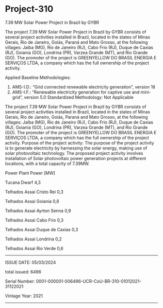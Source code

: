 # Project-310
7.39 MW Solar Power Project in Brazil by GYBR

The project 7.39 MW Solar Power Project in Brazil by GYBR consists of several project activities
installed in Brazil, located in the states of Minas Gerais, Rio de Janeiro, Goiás, Paraná and Mato Grosso,
at the following villages: Jaíba (MG), Rio de Janeiro (RJ), Cabo Frio (RJ), Duque de Caxias (RJ),
Goiania (GO), Londrina (PR), Varzea Grande (MT), and Rio Grande (GO). The promoter of the project
is GREENYELLOW DO BRASIL ENERGIA E SERVIÇOS LTDA, a company which has the full
ownership of the project activity.

Applied Baseline Methodologies:
1. AMS-I.D.: “Grid connected renewable
electricity generation”, version 18
2. AMS-I.F.: “Renewable electricity generation
for captive use and mini-grid”, version 5.0
Standardized Methodology: Not Applicable

The project 7.39 MW Solar Power Project in Brazil by GYBR consists of several project activities
installed in Brazil, located in the states of Minas Gerais, Rio de Janeiro, Goiás, Paraná and Mato
Grosso, at the following villages: Jaíba (MG), Rio de Janeiro (RJ), Cabo Frio (RJ), Duque de Caxias
(RJ), Goiania (GO), Londrina (PR), Varzea Grande (MT), and Rio Grande (GO). The promoter of
the project is GREENYELLOW DO BRASIL ENERGIA E SERVIÇOS LTDA, a company which
has the full ownership of the project activity.
Purpose of the project activity:
The purpose of the project activity is to generate electricity by harnessing the solar energy, making
use of solar photovoltaic technology. The proposed project activity involves installation of Solar
photovoltaic power generation projects at different locations, with a total capacity of 7.39MW.

Power Plant Power [MW] 

Tucana Dwarf 4,3 

Telhados Assai Cristo Rei 0,3

Telhados Assai Goiania 0,8 

Telhados Assai Ayrton Senna 0,9 

Telhados Assai Cabo Frio 0,3 

Telhados Assai Duque de Caxias 0,3 

Telhados Assai Londrina 0,2 

Telhados Assai Rio Verde 0,6
__________________________

ISSUE DATE: 05/03/2024

total issued: 6496

Serial Number: 0001-000001-006496-UCR-CoU-BR-310-01012021-31122021

Vintage Year: 2021
__________________________

